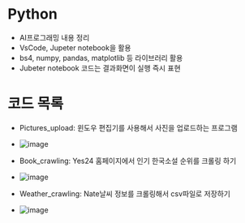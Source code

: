 # Python

- AI프로그래밍 내용 정리
- VsCode, Jupeter notebook을 활용
- bs4, numpy, pandas, matplotlib 등 라이브러리 활용
- Jubeter notebook 코드는 결과화면이 실행 즉시 표현

# 코드 목록

- Pictures_upload: 윈도우 편집기를 사용해서 사진을 업로드하는 프로그램

- ![image](https://user-images.githubusercontent.com/116075431/198279171-36762e6d-57c4-4a62-8d20-d72c74b87b85.png)

- Book_crawling: Yes24 홈페이지에서 인기 한국소설 순위를 크롤링 하기

- ![image](https://user-images.githubusercontent.com/116075431/198279016-972a1afa-b975-4ce0-9fe2-0027d565d7e7.png)

- Weather_crawling: Nate날씨 정보를 크롤링해서 csv파일로 저장하기

- ![image](https://user-images.githubusercontent.com/116075431/198279678-d28aef0d-dd18-4623-8297-257f472e0e65.png)
